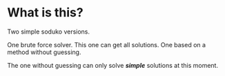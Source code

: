 # What is this?

Two simple soduko versions.

One brute force solver. This one can get all solutions.
One based on a method without guessing. 

The one without guessing can only solve ___simple___ solutions at this moment.
